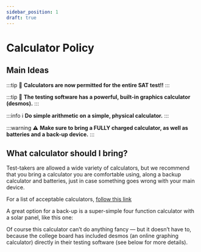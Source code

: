 ```yaml
---
sidebar_position: 1
draft: true
---
```

# Calculator Policy

## Main Ideas

:::tip
🍾 **Calculators are now permitted for the entire SAT test!!**
:::

:::tip
🍾 **The testing software has a powerful, built-in graphics calculator (desmos).**
:::

:::info
ℹ️ **Do simple arithmetic on a simple, physical calculator.**
:::

:::warning
⚠️ **Make sure to bring a FULLY charged calculator, as well as batteries and a back-up device.**
:::

## What calculator should I bring?

Test-takers are allowed a wide variety of calculators, but we recommend that you bring a calculator you are comfortable using, along a backup calculator and batteries, just in case something goes wrong with your main device. 

For a list of acceptable calculators, [follow this link](https://satsuite.collegeboard.org/sat/what-to-bring-do/calculator-policy)

A great option for a back-up is a super-simple four function calculator with a solar panel, like this one:

<!-- ![null-H-002.xxl3.jpeg](Calculator%20Use%20295f0f61633e48d3ad36c93c06ab7430/null-H-002.xxl3.jpeg) -->

Of course this calculator can’t do anything fancy — but it doesn’t have to, because the college board has included desmos (an online graphing calculator) directly in their testing software (see below for more details).


